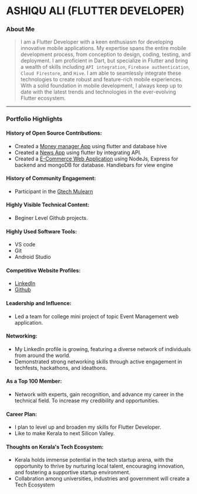 # ASHIQU ALI (FLUTTER DEVELOPER)

### About Me

> I am a Flutter Developer with a keen enthusiasm for developing innovative mobile applications. My expertise spans the entire mobile development process, from conception to design, coding, testing, and deployment. I am proficient in Dart, but specialize in Flutter and bring a wealth of skills including `API integration`, `Firebase authentication`, `Cloud Firestore`, and `Hive`. I am able to seamlessly integrate these technologies to create robust and feature-rich mobile experiences. With a solid foundation in mobile development, I always keep up to date with the latest trends and technologies in the ever-evolving Flutter ecosystem.
---

### Portfolio Highlights

#### History of Open Source Contributions:

- Created a [Money manager App](https://github.com/ashiqu-ali/money-manager-app) using flutter and database hive
- Created a [News App](https://github.com/ashiqu-ali/newsapp) using flutter by integrating API.
- Created a [E-Commerce Web Application](https://github.com/ashiqu-ali/E-commerce) using NodeJs, Express for backend and mongoDB for database. Handlebars for view engine

#### History of Community Engagement:

- Participant in the [Gtech Mulearn](https://discord.gg/tech-community)

#### Highly Visible Technical Content:

- Beginer Level Github projects.

#### Highly Used Software Tools:

- VS code
- Git
- Android Studio

#### Competitive Website Profiles:

- [LinkedIn](linkedin.com/in/ashiqu-ali)
- [Github](https://github.com/ashiqu-ali)

#### Leadership and Influence:

- Led a team for college mini project of topic Event Management web application.

#### Networking:

- My LinkedIn profile is growing, featuring a diverse network of individuals from around the world.
- Demonstrated strong networking skills through active engagement in techfests, hackathons, and ideathons.

#### As a Top 100 Member:

- Network with experts, gain recognition, and advance my career in the technical field. To increase my credibility and opportunities.
  
#### Career Plan:

- I plan to level up and broaden my skills for Flutter Developer.
- Like to make Kerala to next Silicon Valley.

#### Thoughts on Kerala's Tech Ecosystem:

- Kerala holds immense potential in the tech startup arena, with the opportunity to thrive by nurturing local talent, encouraging innovation, and fostering a supportive startup environment.
- Collabration among universities, industries and government will create a Tech Ecosystem

